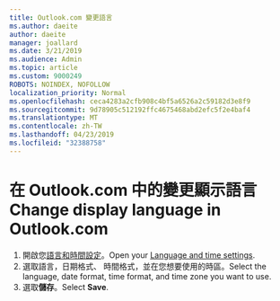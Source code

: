 ```yaml
---
title: Outlook.com 變更語言
ms.author: daeite
author: daeite
manager: joallard
ms.date: 3/21/2019
ms.audience: Admin
ms.topic: article
ms.custom: 9000249
ROBOTS: NOINDEX, NOFOLLOW
localization_priority: Normal
ms.openlocfilehash: ceca4283a2cfb908c4bf5a6526a2c59182d3e8f9
ms.sourcegitcommit: 9d78905c512192ffc4675468abd2efc5f2e4baf4
ms.translationtype: MT
ms.contentlocale: zh-TW
ms.lasthandoff: 04/23/2019
ms.locfileid: "32388758"
---
```

# <a name="change-display-language-in-outlookcom"></a><span data-ttu-id="93ab0-102">在 Outlook.com 中的變更顯示語言</span><span class="sxs-lookup"><span data-stu-id="93ab0-102">Change display language in Outlook.com</span></span>

1. <span data-ttu-id="93ab0-103">開啟您[語言和時間設定](https://go.microsoft.com/fwlink/?linkid=2085505)。</span><span class="sxs-lookup"><span data-stu-id="93ab0-103">Open your [Language and time settings](https://go.microsoft.com/fwlink/?linkid=2085505).</span></span>
1. <span data-ttu-id="93ab0-104">選取語言，日期格式、 時間格式，並在您想要使用的時區。</span><span class="sxs-lookup"><span data-stu-id="93ab0-104">Select the language, date format, time format, and time zone you want to use.</span></span>
1. <span data-ttu-id="93ab0-105">選取**儲存**。</span><span class="sxs-lookup"><span data-stu-id="93ab0-105">Select **Save**.</span></span>